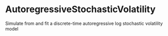 # AutoregressiveStochasticVolatility
Simulate from and fit a discrete-time autoregressive log stochastic volatility model

